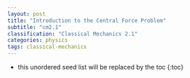 ```yaml
---
layout: post
title: "Introduction to the Central Force Problem"
subtitle: "cm2.1"
classification: "Classical Mechanics 2.1"
categories: physics
tags: classical-mechanics
---
```


<!--more-->
* this unordered seed list will be replaced by the toc
{:toc}

